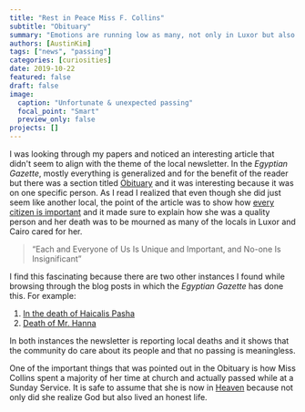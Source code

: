 ```yaml
---
title: "Rest in Peace Miss F. Collins"
subtitle: "Obituary"
summary: "Emotions are running low as many, not only in Luxor but also in Cairo, are mourning the death of a local favorite, Miss F. Collins"
authors: [AustinKim]
tags: ["news", "passing"]
categories: [curiosities]
date: 2019-10-22
featured: false
draft: false
image:
  caption: "Unfortunate & unexpected passing"
  focal_point: "Smart"
  preview_only: false
projects: []
---
```

I was looking through my papers and noticed an interesting article that didn't seem to align with the theme of the local newsletter. In the _Egyptian Gazette_, mostly everything is generalized and for the benefit of the reader but there was a section titled [Obituary](https://www.baltimoresun.com/news/bs-xpm-2002-02-17-0202160131-story.html) and it was interesting because it was on one specific person. As I read I realized that even though she did just seem like another local, the point of the article was to show how [every citizen is important](http://www.globalthinkersforum.org/our-impact/each-and-everyone-of-us-is-unique-and-important-and-no-one-is-insignificant/) and it made sure to explain how she was a quality person and her death was to be mourned as many of the locals in Luxor and Cairo cared for her.

>“Each and Everyone of Us Is Unique and Important, and No-one Is Insignificant”

I find this fascinating because there are two other instances I found while browsing through the blog posts in which the _Egyptian Gazette_ has done this.
For example:  

1. [In the death of Haicalis Pasha](https://dig-eg-gaz.github.io/post/2017-04-23-baenen-deathofthepasha/)
2. [Death of Mr. Hanna](https://dig-eg-gaz.github.io/post/18-blog-fitzpatrick/)

In both instances the newsletter is reporting local deaths and it shows that the community do care about its people and that no passing is meaningless.

One of the important things that was pointed out in the Obituary is how Miss Collins spent a majority of her time at church and actually passed while at a Sunday Service. It is safe to assume that she is now in [Heaven](https://www.everystudent.com/journeys/then.html) because not only did she realize God but also lived an honest life.

